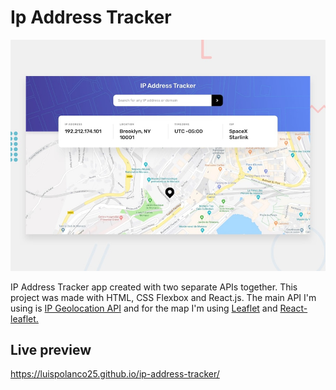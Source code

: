 # Ip Address Tracker

![Design preview for the Insure landing page coding challenge](./design/desktop-preview.jpg)

IP Address Tracker app created with two separate APIs together. This project was made with HTML, CSS Flexbox and React.js. The main API I'm using is <a href="https://geo.ipify.org/">IP Geolocation API</a> and for the map I'm using <a href="https://leafletjs.com/">Leaflet</a> and <a href="https://react-leaflet.js.org/">React-leaflet.</a>

## Live preview

https://luispolanco25.github.io/ip-address-tracker/